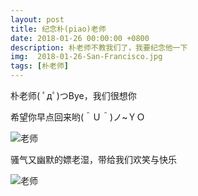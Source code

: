 ```yaml
---
layout: post
title: 纪念朴(piao)老师
date: 2018-01-26 00:00:00 +0800
description: 朴老师不教我们了，我要纪念他一下
img:  2018-01-26-San-Francisco.jpg
tags: [朴老师]
---
```


朴老师( ﾟдﾟ)つBye，我们很想你

希望你早点回来哟(＾Ｕ＾)ノ~ＹＯ

![老师]({{site.baseurl}}/assets/img/insert/daidai-1.PNG)

骚气又幽默的嫖老湿，带给我们欢笑与快乐

![老师]({{site.baseurl}}/assets/img/insert/daidai-2.png)

